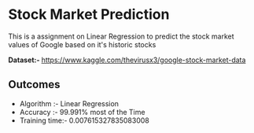 # Stock Market Prediction 
This is a assignment on Linear Regression to predict the stock market values of Google based on it's historic stocks

<b> Dataset:- </b> https://www.kaggle.com/thevirusx3/google-stock-market-data

## Outcomes
<ul>
<li>Algorithm :- Linear Regression</li> 
<li>Accuracy :- 99.991% most of the Time</li>
<li>Training time:- 0.007615327835083008</li>
</ul>

